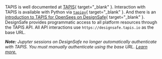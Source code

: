 TAPIS is well documented at [TAPIS](https://tapis-project.org/documentation/){ target="_blank" }. Interaction with TAPIS is available with Python via [`tapipy`](https://github.com/tapis-project/tapipy){ target="_blank" }. And there is an [introduction to TAPIS for OpenSees on DesignSafe](https://designsafe-ci.github.io/training-OpenSees-on-DesignSafe/Docs_MD/tapis_intro.html){ target="_blank" }. DesignSafe provides programmatic access to all platform resources through the TAPIS API. All API interactions use `https://designsafe.tapis.io` as the base URL.

_**Note:** Jupyter sessions on DesignSafe no longer automatically authenticate with TAPIS. You must manually authenticate using the base URL. [Learn more.](/user-guide/tools/jupyterhub/#using-tapis)_
